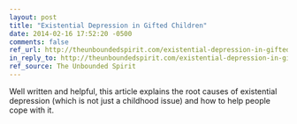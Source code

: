 ```yaml
---
layout: post
title: "Existential Depression in Gifted Children"
date: 2014-02-16 17:52:20 -0500
comments: false
ref_url: http://theunboundedspirit.com/existential-depression-in-gifted-children/
in_reply_to: http://theunboundedspirit.com/existential-depression-in-gifted-children/
ref_source: The Unbounded Spirit
---
```


Well written and helpful, this article explains the root causes of existential depression (which is not just a childhood issue) and how to help people cope with it.